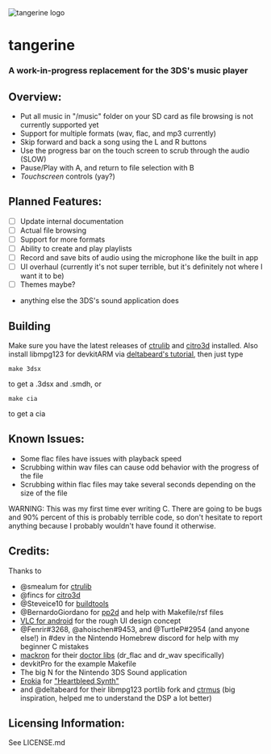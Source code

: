 <img src="https://github.com/tesnos/tangerine/raw/master/meta/logo.png" alt="tangerine logo">

# tangerine
### A work-in-progress replacement for the 3DS's music player


## Overview:
- Put all music in "/music" folder on your SD card as file browsing is not currently supported yet
- Support for multiple formats (wav, flac, and mp3 currently)
- Skip forward and back a song using the L and R buttons
- Use the progress bar on the touch screen to scrub through the audio (SLOW)
- Pause/Play with A, and return to file selection with B
- *Touchscreen* controls (yay?)


## Planned Features:
- [ ] Update internal documentation
- [ ] Actual file browsing
- [ ] Support for more formats
- [ ] Ability to create and play playlists
- [ ] Record and save bits of audio using the microphone like the built in app
- [ ] UI overhaul (currently it's not super terrible, but it's definitely not where I want it to be)
- [ ] Themes maybe?
+ anything else the 3DS's sound application does

## Building
Make sure you have the latest releases of [ctrulib](https://github.com/smealum/ctrulib/releases) and [citro3d](https://github.com/fincs/citro3d/releases) installed.  Also install libmpg123 for devkitARM via
[deltabeard's tutorial](https://github.com/deltabeard/3ds_portlibs), then just type
```
make 3dsx
```
to get a .3dsx and .smdh, or
```
make cia
```
to get a cia


## Known Issues:
- Some flac files have issues with playback speed
- Scrubbing within wav files can cause odd behavior with the progress of the file
- Scrubbing within flac files may take several seconds depending on the size of the file

WARNING: This was my first time ever writing C. There are going to be bugs and 90% percent of this is probably terrible code, so don't hesitate to report anything because I probably wouldn't have found it otherwise.



## Credits:
Thanks to
- @smealum for [ctrulib](https://github.com/smealum/ctrulib)
- @fincs for [citro3d](https://github.com/fincs/citro3d)
- @Steveice10 for [buildtools](https://github.com/Steveice10/buildtools)
- @BernardoGiordano for [pp2d](https://github.com/BernardoGiordano/Checkpoint/tree/master/source/pp2d) and help with Makefile/rsf files
- [VLC for android](https://www.videolan.org/vlc/download-android.html) for the rough UI design concept
- @Fenrir#3268, @ahoischen#9453, and @TurtleP#2954 (and anyone else!) in #dev in the Nintendo Homebrew discord for help with my beginner C mistakes
- [mackron](https://mackron.github.io/) for their [doctor libs](https://github.com/mackron/dr_libs) (dr_flac and dr_wav specifically)
- devkitPro for the example Makefile
- The big N for the Nintendo 3DS Sound application
- [Erokia](https://freesound.org/people/Erokia) for ["Heartbleed Synth"](https://freesound.org/people/Erokia/sounds/414770/)
- and @deltabeard for their libmpg123 portlib fork and [ctrmus](https://github.com/deltabeard/ctrmus) (big inspiration, helped me to understand the DSP a lot better)



## Licensing Information:
See LICENSE.md